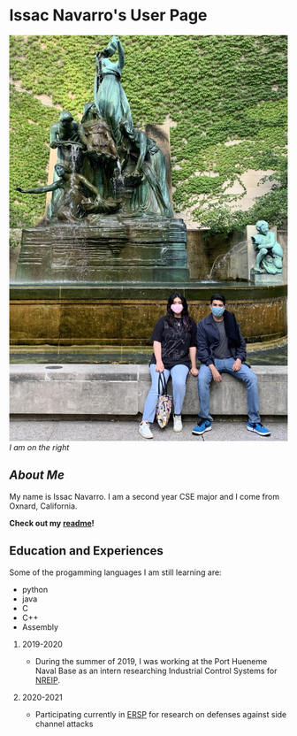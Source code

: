 # Issac Navarro's User Page

![img](unnamed.jpg)
*I am on the right*

## *About Me*

My name is Issac Navarro. I am a second year CSE major and I come from Oxnard, California.

**Check out my [readme](README.md)!**

## Education and Experiences

Some of the progamming languages I am still learning are:

- python
- java
- C
- C++
- Assembly

1. 2019-2020
   - During the summer of 2019, I was working at the Port Hueneme Naval Base as an intern researching Industrial Control Systems for [NREIP](https://nreip.asee.org/).

2. 2020-2021
   - Participating currently in [ERSP](https://ersp.eng.ucsd.edu/) for research on defenses against side channel attacks
